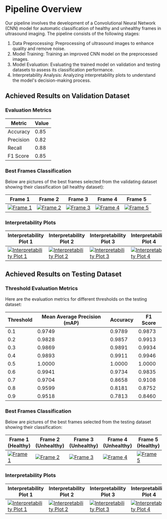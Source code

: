 # Pipeline Overview

Our pipeline involves the development of a Convolutional Neural Network (CNN) model for automatic classification of healthy and unhealthy frames in ultrasound imaging. The pipeline consists of the following stages:

1. Data Preprocessing: Preprocessing of ultrasound images to enhance quality and remove noise.
2. Model Training: Training an improved CNN model on the preprocessed images.
3. Model Evaluation: Evaluating the trained model on validation and testing datasets to assess its classification performance.
4. Interpretability Analysis: Analyzing interpretability plots to understand the model's decision-making process.

## Achieved Results on Validation Dataset

### Evaluation Metrics

| Metric             | Value   |
|--------------------|---------|
| Accuracy           | 0.85    |
| Precision          | 0.82    |
| Recall             | 0.88    |
| F1 Score           | 0.85    |

### Best Frames Classification

Below are pictures of the best frames selected from the validating dataset showing their classification (all healthy dataset):

| Frame 1 | Frame 2 | Frame 3 | Frame 4 | Frame 5 |
|---------|---------|---------|---------|---------|
| [![Frame 1](https://drive.google.com/uc?id=10zqCqFGiJIzfVevZH5OnEEooplpUXZBR)](https://drive.google.com/file/d/10zqCqFGiJIzfVevZH5OnEEooplpUXZBR/view?usp=sharing) | [![Frame 2](https://drive.google.com/uc?id=14L_E-7iw4czYvJ98sm93uWa9M22JXhPS)](https://drive.google.com/file/d/14L_E-7iw4czYvJ98sm93uWa9M22JXhPS/view?usp=sharing) | [![Frame 3](https://drive.google.com/uc?id=1uZRgucjDWWD0mXnYMc_Zbmh9Nh5SiLM1)](https://drive.google.com/file/d/1uZRgucjDWWD0mXnYMc_Zbmh9Nh5SiLM1/view?usp=sharing) | [![Frame 4](https://drive.google.com/uc?id=1RFfw3HJ6vTQyFIu7SmmB-FV6MK4B6Q8c)](https://drive.google.com/file/d/1RFfw3HJ6vTQyFIu7SmmB-FV6MK4B6Q8c/view?usp=sharing) | [![Frame 5](https://drive.google.com/uc?id=19JTGbISyAbfQJXXpu_geFLofiXNrfaLT)](https://drive.google.com/file/d/19JTGbISyAbfQJXXpu_geFLofiXNrfaLT/view?usp=sharing) |

### Interpretability Plots

| Interpretability Plot 1 | Interpretability Plot 2 | Interpretability Plot 3 | Interpretability Plot 4 | Interpretability Plot 5 |
|--------------------------|--------------------------|--------------------------|--------------------------|--------------------------|
| [![Interpretability Plot 1](https://drive.google.com/uc?id=17GOj0Mq3E3BmXoEwHaEMVWm_6vmbxC0t)](https://drive.google.com/file/d/17GOj0Mq3E3BmXoEwHaEMVWm_6vmbxC0t/view?usp=sharing) | [![Interpretability Plot 2](https://drive.google.com/uc?id=17J0QcMSYEK9EaeuQWf5HCalkOmcSG4Tb)](https://drive.google.com/file/d/17J0QcMSYEK9EaeuQWf5HCalkOmcSG4Tb/view?usp=sharing) | [![Interpretability Plot 3](https://drive.google.com/uc?id=17Iol63j4LyfqkD2ifz5e00uCSKWQ70zo)](https://drive.google.com/file/d/17Iol63j4LyfqkD2ifz5e00uCSKWQ70zo/view?usp=sharing) | [![Interpretability Plot 4](https://drive.google.com/uc?id=17D9BLRgLr5WZwO2odQeHzoCQiobTaiGi)](https://drive.google.com/file/d/17D9BLRgLr5WZwO2odQeHzoCQiobTaiGi/view?usp=sharing) | [![Interpretability Plot 5](https://drive.google.com/uc?id=17HB9P0xmBnQO7YiHLth-QnGb8VpTOcb6)](https://drive.google.com/file/d/17HB9P0xmBnQO7YiHLth-QnGb8VpTOcb6/view?usp=sharing) |




## Achieved Results on Testing Dataset

### Threshold Evaluation Metrics

Here are the evaluation metrics for different thresholds on the testing dataset:

| Threshold | Mean Average Precision (mAP) | Accuracy | F1 Score |
|-----------|------------------------------|----------|----------|
| 0.1       | 0.9749                       | 0.9789   | 0.9873   |
| 0.2       | 0.9828                       | 0.9857   | 0.9913   |
| 0.3       | 0.9869                       | 0.9891   | 0.9934   |
| 0.4       | 0.9893                       | 0.9911   | 0.9946   |
| 0.5       | 1.0000                       | 1.0000   | 1.0000   |
| 0.6       | 0.9941                       | 0.9734   | 0.9835   |
| 0.7       | 0.9704                       | 0.8658   | 0.9108   |
| 0.8       | 0.9599                       | 0.8181   | 0.8752   |
| 0.9       | 0.9518                       | 0.7813   | 0.8460   |

### Best Frames Classification


Below are pictures of the best frames selected from the testing dataset showing their classification:

| Frame 1 (Healthy) | Frame 2 (Unhealthy) | Frame 3 (Unhealthy) | Frame 4 (Unhealthy) | Frame 5 (Healthy) |
|-------------------|----------------------|----------------------|----------------------|-------------------|
| [![Frame 1](https://drive.google.com/uc?id=1lr2RddaY5cSrdlGgzRr4Hi7KzO-DxvDD)](https://drive.google.com/file/d/1lr2RddaY5cSrdlGgzRr4Hi7KzO-DxvDD/view?usp=sharing) | [![Frame 2](https://drive.google.com/uc?id=1smCJjNWxy5t0ScDrnMnW2AtGJU5qAfTX)](https://drive.google.com/file/d/1smCJjNWxy5t0ScDrnMnW2AtGJU5qAfTX/view?usp=sharing) | [![Frame 3](https://drive.google.com/uc?id=1vwlhrIAdEQvJrc_MkhaQFU2_Y4vwtCoG)](https://drive.google.com/file/d/1vwlhrIAdEQvJrc_MkhaQFU2_Y4vwtCoG/view?usp=sharing) | [![Frame 4](https://drive.google.com/uc?id=1SFVGJkcaUMIMDqUIEv82VVgmfaNrglFZ)](https://drive.google.com/file/d/1SFVGJkcaUMIMDqUIEv82VVgmfaNrglFZ/view?usp=sharing) | [![Frame 5](https://drive.google.com/uc?id=1fwpkYrg8ktXPEFvj5X7k01qLpw8S_2Cg)](https://drive.google.com/file/d/1fwpkYrg8ktXPEFvj5X7k01qLpw8S_2Cg/view?usp=sharing) |

### Interpretability Plots

| Interpretability Plot 1 | Interpretability Plot 2 | Interpretability Plot 3 | Interpretability Plot 4 | Interpretability Plot 5 |
|--------------------------|--------------------------|--------------------------|--------------------------|--------------------------|
| [![Interpretability Plot 1](https://drive.google.com/uc?id=1PjP4tNw5ZpE6F9dGWBFFtgym9u3as4AM)](https://drive.google.com/file/d/1PjP4tNw5ZpE6F9dGWBFFtgym9u3as4AM/view?usp=sharing) | [![Interpretability Plot 2](https://drive.google.com/uc?id=1uywJFI47j-YczLhyVIfL458P897VCwur)](https://drive.google.com/file/d/1uywJFI47j-YczLhyVIfL458P897VCwur/view?usp=sharing) | [![Interpretability Plot 3](https://drive.google.com/uc?id=16E0isK0LuaYehRTkfpzZ_OeHxIi-6Jz6)](https://drive.google.com/file/d/16E0isK0LuaYehRTkfpzZ_OeHxIi-6Jz6/view?usp=sharing) | [![Interpretability Plot 4](https://drive.google.com/uc?id=1X6-f5E0PJM5wLv3xSFCUQEp0q1Gr0nDH)](https://drive.google.com/file/d/1X6-f5E0PJM5wLv3xSFCUQEp0q1Gr0nDH/view?usp=sharing) | [![Interpretability Plot 5](https://drive.google.com/uc?id=1rqhNziazXCUrCS3lu0OS5NrLjzRnGbcx)](https://drive.google.com/file/d/1rqhNziazXCUrCS3lu0OS5NrLjzRnGbcx/view?usp=sharing) |



